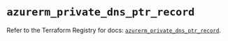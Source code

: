 # `azurerm_private_dns_ptr_record`

Refer to the Terraform Registry for docs: [`azurerm_private_dns_ptr_record`](https://registry.terraform.io/providers/hashicorp/azurerm/4.32.0/docs/resources/private_dns_ptr_record).

